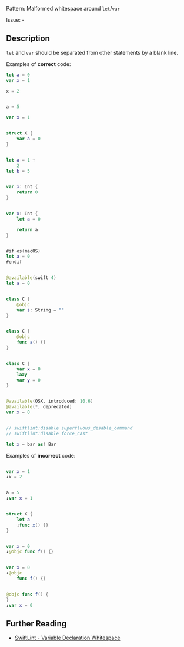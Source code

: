 Pattern: Malformed whitespace around `let`/`var`

Issue: -

## Description

`let` and `var` should be separated from other statements by a blank line.

Examples of **correct** code:
```swift
let a = 0
var x = 1

x = 2


a = 5

var x = 1


struct X {
	var a = 0
}


let a = 1 +
	2
let b = 5


var x: Int {
	return 0
}


var x: Int {
	let a = 0

	return a
}


#if os(macOS)
let a = 0
#endif


@available(swift 4)
let a = 0


class C {
	@objc
	var s: String = ""
}


class C {
	@objc
	func a() {}
}


class C {
	var x = 0
	lazy
	var y = 0
}


@available(OSX, introduced: 10.6)
@available(*, deprecated)
var x = 0


// swiftlint:disable superfluous_disable_command
// swiftlint:disable force_cast

let x = bar as! Bar

```
Examples of **incorrect** code:
```swift

var x = 1
↓x = 2


a = 5
↓var x = 1


struct X {
	let a
	↓func x() {}
}


var x = 0
↓@objc func f() {}


var x = 0
↓@objc
	func f() {}


@objc func f() {
}
↓var x = 0

```

## Further Reading

* [SwiftLint - Variable Declaration Whitespace](https://realm.github.io/SwiftLint/variable_declaration_whitespace.html)